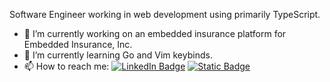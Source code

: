 Software Engineer working in web development using primarily TypeScript.

- 🔭 I’m currently working on an embedded insurance platform for Embedded Insurance, Inc.
- 🌱 I’m currently learning Go and Vim keybinds.
- 📫 How to reach me:
[![LinkedIn Badge](https://img.shields.io/badge/LinkedIn-Profile-informational?style=flat&logo=linkedin&logoColor=white&color=0D76A8)](https://linkedin.com/in/adamjsmith117)
[![Static Badge](https://img.shields.io/badge/Gmail-adamjsmith117%40gmail.com-%23EA4335?style=flat&logo=gmail&logoColor=white)](mailto:adamjsmith117@gmail.com)

<!--
**adamjsmith117/adamjsmith117** is a ✨ _special_ ✨ repository because its `README.md` (this file) appears on your GitHub profile.

Here are some ideas to get you started:

- 🔭 I’m currently working on ...
- 🌱 I’m currently learning ...
- 👯 I’m looking to collaborate on ...
- 🤔 I’m looking for help with ...
- 💬 Ask me about ...
- 📫 How to reach me: ...
- 😄 Pronouns: ...
- ⚡ Fun fact: ...
-->
